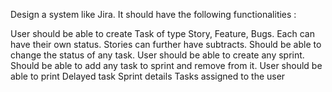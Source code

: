 Design a system like Jira. It should have the following functionalities :

User should be able to create Task of type Story, Feature, Bugs. Each can have their own status.
Stories can further have subtracts.
Should be able to change the status of any task.
User should be able to create any sprint. Should be able to add any task to sprint and remove from it.
User should be able to print
Delayed task
Sprint details
Tasks assigned to the user